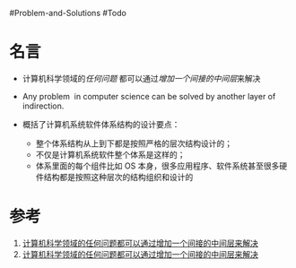 #Problem-and-Solutions #Todo 

# 名言
- 计算机科学领域的*任何问题* 都可以通过*增加一个间接的中间层*来解决
- Any problem  in computer science can be solved by another layer of indirection.

- 概括了计算机系统软件体系结构的设计要点：
	- 整个体系结构从上到下都是按照严格的层次结构设计的；
	- 不仅是计算机系统软件整个体系是这样的；
	- 体系里面的每个组件比如 OS 本身，很多应用程序、软件系统甚至很多硬件结构都是按照这种层次的结构组织和设计的

# 参考
1. [计算机科学领域的任何问题都可以通过增加一个间接的中间层来解决](https://cloud.tencent.com/developer/article/1491973)
2. [计算机科学领域的任何问题都可以通过增加一个间接的中间层来解决](https://blog.csdn.net/liutianshx2012/article/details/50790512?spm=1001.2101.3001.6650.5&utm_medium=distribute.pc_relevant.none-task-blog-2%7Edefault%7EBlogCommendFromBaidu%7ERate-5.pc_relevant_aa&depth_1-utm_source=distribute.pc_relevant.none-task-blog-2%7Edefault%7EBlogCommendFromBaidu%7ERate-5.pc_relevant_aa&utm_relevant_index=10)